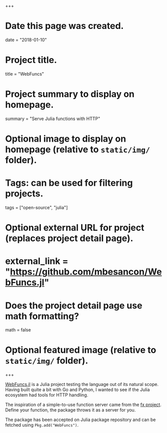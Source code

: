 +++
# Date this page was created.
date = "2018-01-10"

# Project title.
title = "WebFuncs"

# Project summary to display on homepage.
summary = "Serve Julia functions with HTTP"

# Optional image to display on homepage (relative to `static/img/` folder).

# Tags: can be used for filtering projects.
tags = ["open-source", "julia"]

# Optional external URL for project (replaces project detail page).
# external_link = "https://github.com/mbesancon/WebFuncs.jl"

# Does the project detail page use math formatting?
math = false

# Optional featured image (relative to `static/img/` folder).

+++

[WebFuncs.jl](https://github.com/mbesancon/WebFuncs.jl) is a Julia project testing the language out of its natural
scope. Having built quite a bit with Go and Python, I wanted to see if
the Julia ecosystem had tools for HTTP handling.

The inspiration of a simple-to-use function server came from the
[fx project](https://github.com/metrue/fx). Define your function, the
package throws it as a server for you.

The package has been accepted on Julia package repository and can be fetched
using `Pkg.add("WebFuncs")`.
